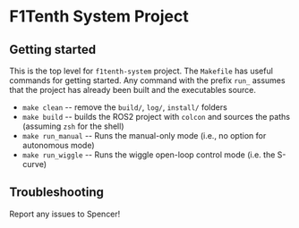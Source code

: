 # F1Tenth System Project


## Getting started

This is the top level for `f1tenth-system` project. The `Makefile` has useful commands for getting started. Any command with the prefix `run_` assumes that the project has already been built and the executables source.
- `make clean` -- remove the `build/`, `log/`, `install/` folders
- `make build` -- builds the ROS2 project with `colcon` and sources the paths (assuming `zsh` for the shell)
- `make run_manual` -- Runs the manual-only mode (i.e., no option for autonomous mode)
- `make run_wiggle` -- Runs the wiggle open-loop control mode (i.e. the S-curve)


## Troubleshooting

Report any issues to Spencer!